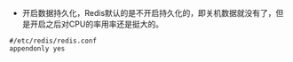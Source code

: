- 开启数据持久化，Redis默认的是不开启持久化的，即关机数据就没有了，但是开启之后对CPU的率用率还是挺大的。
```
#/etc/redis/redis.conf
appendonly yes
```

